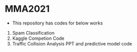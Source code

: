# MMA2021
- This repository has codes for below works 
1. Spam Classification
2. Kaggle Competion Code
3. Traffic Collision Analysis PPT and predictive model code
